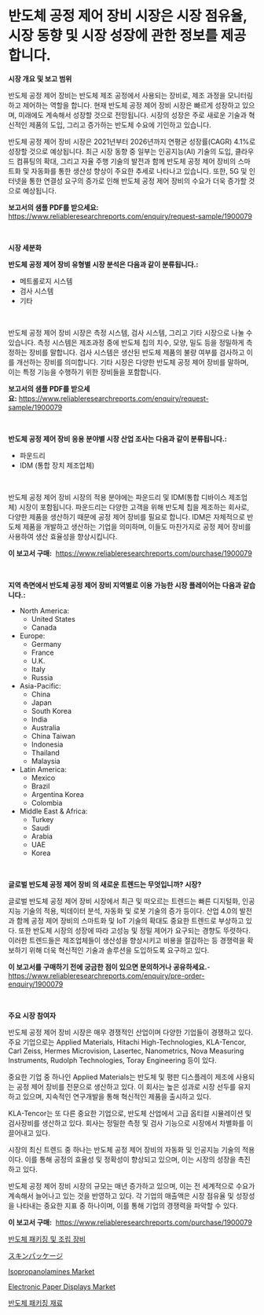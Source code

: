 <p><h1>반도체 공정 제어 장비 시장은 시장 점유율, 시장 동향 및 시장 성장에 관한 정보를 제공합니다.</h1></p><p><strong>시장 개요 및 보고 범위</strong></p>
<p><p>반도체 공정 제어 장비는 반도체 제조 공정에서 사용되는 장비로, 제조 과정을 모니터링하고 제어하는 역할을 합니다. 현재 반도체 공정 제어 장비 시장은 빠르게 성장하고 있으며, 미래에도 계속해서 성장할 것으로 전망됩니다. 시장의 성장은 주로 새로운 기술과 혁신적인 제품의 도입, 그리고 증가하는 반도체 수요에 기인하고 있습니다.</p><p>반도체 공정 제어 장비 시장은 2021년부터 2026년까지 연평균 성장률(CAGR) 4.1%로 성장할 것으로 예상됩니다. 최근 시장 동향 중 일부는 인공지능(AI) 기술의 도입, 클라우드 컴퓨팅의 확대, 그리고 자율 주행 기술의 발전과 함께 반도체 공정 제어 장비의 스마트화 및 자동화를 통한 생산성 향상이 주요한 추세로 나타나고 있습니다. 또한, 5G 및 인터넷을 통한 연결성 요구의 증가로 인해 반도체 공정 제어 장비의 수요가 더욱 증가할 것으로 예상됩니다.</p></p>
<p><strong>보고서의 샘플 PDF를 받으세요:</strong> <a href="https://www.reliableresearchreports.com/enquiry/request-sample/1900079">https://www.reliableresearchreports.com/enquiry/request-sample/1900079</a></p>
<p>&nbsp;</p>
<p><strong>시장 세분화</strong></p>
<p><strong>반도체 공정 제어 장비 유형별 시장 분석은 다음과 같이 분류됩니다.:</strong></p>
<p><ul><li>메트롤로지 시스템</li><li>검사 시스템</li><li>기타</li></ul></p>
<p>&nbsp;</p>
<p><p>반도체 공정 제어 장비 시장은 측정 시스템, 검사 시스템, 그리고 기타 시장으로 나눌 수 있습니다. 측정 시스템은 제조과정 중에 반도체 칩의 치수, 모양, 밀도 등을 정밀하게 측정하는 장비를 말합니다. 검사 시스템은 생산된 반도체 제품의 불량 여부를 검사하고 이를 개선하는 장비를 의미합니다. 기타 시장은 다양한 반도체 공정 제어 장비를 말하며, 이는 특정 기능을 수행하기 위한 장비들을 포함합니다.</p></p>
<p><strong>보고서의 샘플 PDF를 받으세요:</strong>&nbsp;<a href="https://www.reliableresearchreports.com/enquiry/request-sample/1900079">https://www.reliableresearchreports.com/enquiry/request-sample/1900079</a></p>
<p>&nbsp;</p>
<p><strong> 반도체 공정 제어 장비 응용 분야별 시장 산업 조사는 다음과 같이 분류됩니다.:</strong></p>
<p><ul><li>파운드리</li><li>IDM (통합 장치 제조업체)</li></ul></p>
<p>&nbsp;</p>
<p><p>반도체 공정 제어 장비 시장의 적용 분야에는 파운드리 및 IDM(통합 디바이스 제조업체) 시장이 포함됩니다. 파운드리는 다양한 고객을 위해 반도체 칩을 제조하는 회사로, 다양한 제품을 생산하기 때문에 공정 제어 장비를 필요로 합니다. IDM은 자체적으로 반도체 제품을 개발하고 생산하는 기업을 의미하며, 이들도 마찬가지로 공정 제어 장비를 사용하여 생산 효율성을 향상시킵니다.</p></p>
<p><strong>이 보고서 구매:</strong>&nbsp; <a href="https://www.reliableresearchreports.com/purchase/1900079">https://www.reliableresearchreports.com/purchase/1900079</a></p>
<p>&nbsp;</p>
<p><strong>지역 측면에서 반도체 공정 제어 장비 지역별로 이용 가능한 시장 플레이어는 다음과 같습니다.:</strong></p>
<p><ul>
    <li>
        North America:
        <ul>
            <li>United States</li>
            <li>Canada</li>
        </ul>
    </li>
    <li>
        Europe:
        <ul>
            <li>Germany</li>
            <li>France</li>
            <li>U.K.</li>
            <li>Italy</li>
            <li>Russia</li>
        </ul>
    </li>
    <li>
        Asia-Pacific:
        <ul>
            <li>China</li>
            <li>Japan</li>
            <li>South Korea</li>
            <li>India</li>
            <li>Australia</li>
            <li>China Taiwan</li>
            <li>Indonesia</li>
            <li>Thailand</li>
            <li>Malaysia</li>
        </ul>
    </li>
    <li>
        Latin America:
        <ul>
            <li>Mexico</li>
            <li>Brazil</li>
            <li>Argentina Korea</li>
            <li>Colombia</li>
        </ul>
    </li>
    <li>
        Middle East & Africa:
        <ul>
            <li>Turkey</li>
            <li>Saudi</li>
            <li>Arabia</li>
            <li>UAE</li>
            <li>Korea</li>
        </ul>
    </li>
    </ul></p>
<p>&nbsp;</p>
<p><strong>글로벌 반도체 공정 제어 장비 의 새로운 트렌드는 무엇입니까? 시장?</strong></p>
<p><p>글로벌 반도체 공정 제어 장비 시장에서 최근 및 떠오르는 트렌드는 빠른 디지털화, 인공 지능 기술의 적용, 빅데이터 분석, 자동화 및 로봇 기술의 증가 등이다. 산업 4.0의 발전과 함께 공정 제어 장비의 스마트화 및 IoT 기술의 확대도 중요한 트렌드로 부상하고 있다. 또한 반도체 시장의 성장에 따라 고성능 및 정밀 제어가 요구되는 경향도 뚜렷하다. 이러한 트렌드들은 제조업체들이 생산성을 향상시키고 비용을 절감하는 등 경쟁력을 확보하기 위해 더욱 혁신적인 기술과 솔루션을 도입하도록 요구하고 있다.</p></p>
<p><strong>이 보고서를 구매하기 전에 궁금한 점이 있으면 문의하거나 공유하세요.</strong>- <a href="https://www.reliableresearchreports.com/enquiry/pre-order-enquiry/1900079">https://www.reliableresearchreports.com/enquiry/pre-order-enquiry/1900079</a></p>
<p>&nbsp;</p>
<p><strong>주요 시장 참여자</strong></p>
<p><p>반도체 공정 제어 장비 시장은 매우 경쟁적인 산업이며 다양한 기업들이 경쟁하고 있다. 주요 기업으로는 Applied Materials, Hitachi High-Technologies, KLA-Tencor, Carl Zeiss, Hermes Microvision, Lasertec, Nanometrics, Nova Measuring Instruments, Rudolph Technologies, Toray Engineering 등이 있다.</p><p>중요한 기업 중 하나인 Applied Materials는 반도체 및 평판 디스플레이 제조에 사용되는 공정 제어 장비를 전문으로 생산하고 있다. 이 회사는 높은 성과로 시장 선두를 유지하고 있으며, 지속적인 연구개발을 통해 혁신적인 제품을 출시하고 있다.</p><p>KLA-Tencor는 또 다른 중요한 기업으로, 반도체 산업에서 고급 옵티컬 시뮬레이션 및 검사장비를 생산하고 있다. 회사는 정밀한 측정 및 검사 기능으로 시장에서 차별화를 이끌어내고 있다.</p><p>시장의 최신 트렌드 중 하나는 반도체 공정 제어 장비의 자동화 및 인공지능 기술의 적용이다. 이를 통해 공정의 효율성 및 정확성이 향상되고 있으며, 이는 시장의 성장을 촉진하고 있다.</p><p>반도체 공정 제어 장비 시장의 규모는 매년 증가하고 있으며, 이는 전 세계적으로 수요가 계속해서 늘어나고 있는 것을 반영하고 있다. 각 기업의 매출액은 시장 점유율 및 성장성을 나타내는 중요한 지표 중 하나이며, 이를 통해 기업의 경쟁력을 파악할 수 있다.</p></p>
<p><strong>이 보고서 구매:</strong>&nbsp;&nbsp;<a href="https://www.reliableresearchreports.com/purchase/1900079">https://www.reliableresearchreports.com/purchase/1900079</a></p>
<p><p><a href="https://github.com/lzrvbyqzftro57/Market-Research-Report-List-1/blob/main/5223191186396.md">반도체 패키징 및 조립 장비</a></p><p><a href="https://github.com/oqxogxyvqe90775/Market-Research-Report-List-1/blob/main/1556999186436.md">スキンパッケージ</a></p><p><a href="https://issuu.com/reportprime-2/docs/isopropanolamines-market-size-2030.pptx">Isopropanolamines Market</a></p><p><a href="https://issuu.com/reportprime-2/docs/electronic-paper-displays-market-size-2030.pptx">Electronic Paper Displays Market</a></p><p><a href="https://github.com/vs019sa3m8x/Market-Research-Report-List-1/blob/main/8656918186397.md">반도체 패키징 재료</a></p></p>
